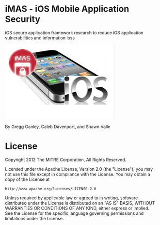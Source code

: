 
iMAS - iOS Mobile Application Security
======================================

iOS secure application framework research to reduce iOS application vulnerabilities and information loss

![screenshot](./imas_logo.png)

By Gregg Ganley, Caleb Davenport, and Shawn Valle

License
=======

Copyright 2012 The MITRE Corporation, All Rights Reserved.

Licensed under the Apache License, Version 2.0 (the "License");
you may not use this file except in compliance with the License.
You may obtain a copy of the License at

    http://www.apache.org/licenses/LICENSE-2.0

Unless required by applicable law or agreed to in writing, software
distributed under the License is distributed on an "AS IS" BASIS,
WITHOUT WARRANTIES OR CONDITIONS OF ANY KIND, either express or implied.
See the License for the specific language governing permissions and
limitations under the License.